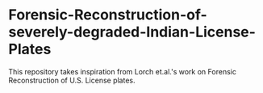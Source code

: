 # Forensic-Reconstruction-of-severely-degraded-Indian-License-Plates

This repository takes inspiration from Lorch et.al.'s  work on Forensic Reconstruction of U.S. License plates.
